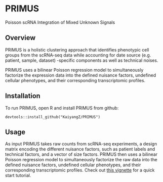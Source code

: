 # PRIMUS
Poisson scRNA Integration of Mixed Unknown Signals 

## Overview 
PRIMUS is a holistic clustering approach that identifies phenotypic cell groups from 
the scRNA-seq data while accounting for date source (e.g. patient, sample, dataset) -specific components as well as technical noises.

PRIMUS uses a bilinear Poisson regression model to simultaneously factorize the
expression data into the defined nuisance factors, undefined cellular phenotypes, and their
corresponding transcriptomic profiles.

## Installation
To run PRIMUS, open R and install PRIMUS from github:
```
devtools::install_github("KaiyangZ/PRIMUS")
```

## Usage
As input PRIMUS takes raw counts from scRNA-seq experiments,
a design matrix encoding the different nuisance factors, such as patient labels and
technical factors, and a vector of size factors. PRIMUS then uses a bilinear Poisson regression model to simultaneously factorize the raw data into the defined nuisance factors, undefined cellular phenotypes, and their corresponding transcriptomic profiles.
Check out [this vignette](https://htmlpreview.github.io/?https://github.com/KaiyangZ/PRIMUS/blob/master/vignettes/quickstart.html) for a quick start tutorial.
